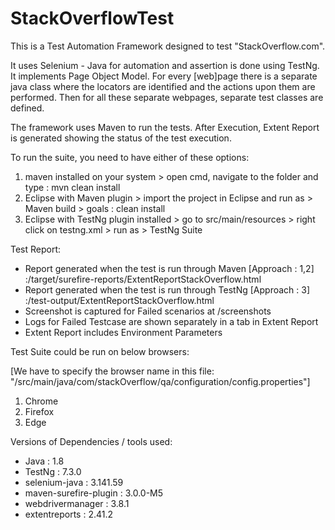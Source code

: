 # StackOverflowTest

This is a Test Automation Framework designed to test "StackOverflow.com". 

It uses Selenium - Java for automation and assertion is done using TestNg. It implements Page Object Model. For every [web]page there is a separate java class where the locators are identified and the actions upon them are performed. Then for all these separate webpages, separate test classes are defined. 

The framework uses Maven to run the tests. After Execution, Extent Report is generated showing the status of the test execution. 

To run the suite, you need to have either of these options:
  1. maven installed on your system > open cmd, navigate to the folder and type : mvn clean install
  2. Eclipse with Maven plugin > import the project in Eclipse and run as > Maven build > goals : clean install
  3. Eclipse with TestNg plugin installed > go to src/main/resources > right click on testng.xml > run as > TestNg Suite  

Test Report: 

* Report generated when the test is run through Maven [Approach : 1,2] :<ProjectName>/target/surefire-reports/ExtentReportStackOverflow.html
* Report generated when the test is run through TestNg [Approach : 3] :<ProjectName>/test-output/ExtentReportStackOverflow.html
* Screenshot is captured for Failed scenarios at <ProjectName>/screenshots
* Logs for Failed Testcase are shown separately in a tab in Extent Report
* Extent Report includes Environment Parameters

Test Suite could be run on below browsers: 

[We have to specify the browser name in this file: "<ProjectName>/src/main/java/com/stackOverflow/qa/configuration/config.properties"]
1. Chrome
2. Firefox
3. Edge

Versions of Dependencies / tools used:

* Java : 1.8
* TestNg : 7.3.0
* selenium-java : 3.141.59
* maven-surefire-plugin : 3.0.0-M5
* webdrivermanager : 3.8.1
* extentreports : 2.41.2
